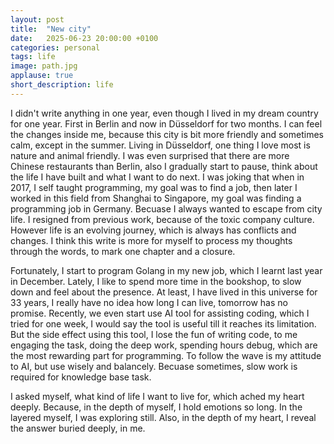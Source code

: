 ```yaml
---
layout: post
title:  "New city"
date:   2025-06-23 20:00:00 +0100
categories: personal
tags: life
image: path.jpg
applause: true
short_description: life
--- 
```


<div markdown="1" id="text">
I didn't write anything in one year, even though I lived in my dream country for one year. First in Berlin and now in Düsseldorf for two months. I can feel the changes inside me, because this city is bit more friendly and sometimes calm, except in the summer. Living in Düsseldorf, one thing I love most is nature and animal friendly. I was even surprised that there are more Chinese restaurants than Berlin, also I gradually start to pause, think about the life I have built and what I want to do next. I was joking that when in 2017, I self taught programming, my goal was to find a job, then later I worked in this field from Shanghai to Singapore, my goal was finding a programming job in Germany. Becuase I always wanted to escape from city life. I resigned from previous work, because of the toxic company culture. However life is an evolving journey, which is always has conflicts and changes. I think this write is more for myself to process my thoughts through the words, to mark one chapter and a closure.

Fortunately, I start to program Golang in my new job, which I learnt last year in December. Lately, I like to spend more time in the bookshop, to slow down and feel about the presence. At least, I have lived in this universe for 33 years, I really have no idea how long I can live, tomorrow has no promise. Recently, we even start use AI tool for assisting coding, which I tried for one week, I would say the tool is useful till it reaches its limitation. But the side effect using this tool, I lose the fun of writing code, to me engaging the task, doing the deep work, spending hours debug, which are the most rewarding part for programming. To follow the wave is my attitude to AI, but use wisely and balancely. Becuase sometimes, slow work is required for knowledge base task.

I asked myself, what kind of life I want to live for, which ached my heart deeply. Because, in the depth of myself, I hold emotions so long. In the layered myself, I was exploring still. Also, in the depth of my heart, I reveal the answer buried deeply, in me.

</div>